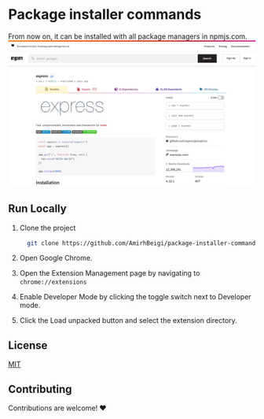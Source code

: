 # Package installer commands

From now on, it can be installed with all package managers in npmjs.com.
![package installer commands](https://github.com/AmirhBeigi/package-installer-commands/blob/main/cover.png?raw=true)

## Run Locally

1. Clone the project

   ```bash
     git clone https://github.com/AmirhBeigi/package-installer-commands
   ```

2. Open Google Chrome.

3. Open the Extension Management page by navigating to `chrome://extensions`

4. Enable Developer Mode by clicking the toggle switch next to Developer mode.

5. Click the Load unpacked button and select the extension directory.

## License

[MIT](https://choosealicense.com/licenses/mit/)

## Contributing

Contributions are welcome! ❤️
